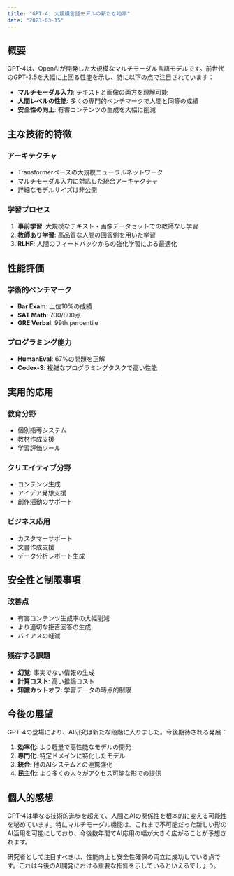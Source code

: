```yaml
---
title: "GPT-4: 大規模言語モデルの新たな地平"
date: "2023-03-15"
---
```


## 概要

GPT-4は、OpenAIが開発した大規模なマルチモーダル言語モデルです。前世代のGPT-3.5を大幅に上回る性能を示し、特に以下の点で注目されています：

- **マルチモーダル入力**: テキストと画像の両方を理解可能
- **人間レベルの性能**: 多くの専門的ベンチマークで人間と同等の成績
- **安全性の向上**: 有害コンテンツの生成を大幅に削減

## 主な技術的特徴

### アーキテクチャ
- Transformerベースの大規模ニューラルネットワーク
- マルチモーダル入力に対応した統合アーキテクチャ
- 詳細なモデルサイズは非公開

### 学習プロセス
1. **事前学習**: 大規模なテキスト・画像データセットでの教師なし学習
2. **教師あり学習**: 高品質な人間の回答例を用いた学習
3. **RLHF**: 人間のフィードバックからの強化学習による最適化

## 性能評価

### 学術的ベンチマーク
- **Bar Exam**: 上位10%の成績
- **SAT Math**: 700/800点
- **GRE Verbal**: 99th percentile

### プログラミング能力
- **HumanEval**: 67%の問題を正解
- **Codex-S**: 複雑なプログラミングタスクで高い性能

## 実用的応用

### 教育分野
- 個別指導システム
- 教材作成支援
- 学習評価ツール

### クリエイティブ分野
- コンテンツ生成
- アイデア発想支援
- 創作活動のサポート

### ビジネス応用
- カスタマーサポート
- 文書作成支援
- データ分析レポート生成

## 安全性と制限事項

### 改善点
- 有害コンテンツ生成率の大幅削減
- より適切な拒否回答の生成
- バイアスの軽減

### 残存する課題
- **幻覚**: 事実でない情報の生成
- **計算コスト**: 高い推論コスト
- **知識カットオフ**: 学習データの時点的制限

## 今後の展望

GPT-4の登場により、AI研究は新たな段階に入りました。今後期待される発展：

1. **効率化**: より軽量で高性能なモデルの開発
2. **専門化**: 特定ドメインに特化したモデル
3. **統合**: 他のAIシステムとの連携強化
4. **民主化**: より多くの人々がアクセス可能な形での提供

## 個人的感想

GPT-4は単なる技術的進歩を超えて、人間とAIの関係性を根本的に変える可能性を秘めています。特にマルチモーダル機能は、これまで不可能だった新しい形のAI活用を可能にしており、今後数年間でAI応用の幅が大きく広がることが予想されます。

研究者として注目すべきは、性能向上と安全性確保の両立に成功している点です。これは今後のAI開発における重要な指針を示しているといえるでしょう。
